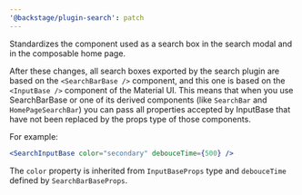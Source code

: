 ```yaml
---
'@backstage/plugin-search': patch
---
```


Standardizes the component used as a search box in the search modal and in the composable home page.

After these changes, all search boxes exported by the search plugin are based on the `<SearchBarBase />` component, and this one is based on the `<InputBase />` component of the Material UI. This means that when you use SearchBarBase or one of its derived components (like `SearchBar` and `HomePageSearchBar`) you can pass all properties accepted by InputBase that have not been replaced by the props type of those components.

For example:

```jsx
<SearchInputBase color="secondary" debouceTime={500} />
```

The `color` property is inherited from `InputBaseProps` type and `debouceTime` defined by `SearchBarBaseProps`.
